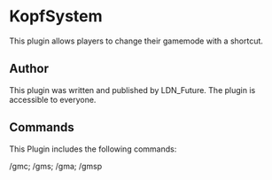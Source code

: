 # KopfSystem

This plugin allows players to change their gamemode with a shortcut.

## Author

This plugin was written and published by LDN_Future. The plugin is accessible to everyone.

## Commands

This Plugin includes the following commands:

/gmc; /gms; /gma; /gmsp

